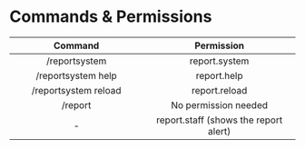 # Commands & Permissions



<table><thead><tr><th width="338" align="center">Command</th><th width="406" align="center">Permission</th></tr></thead><tbody><tr><td align="center">/reportsystem </td><td align="center">report.system</td></tr><tr><td align="center">/reportsystem help</td><td align="center">report.help</td></tr><tr><td align="center">/reportsystem reload</td><td align="center">report.reload</td></tr><tr><td align="center">/report</td><td align="center">No permission needed</td></tr><tr><td align="center">-</td><td align="center">report.staff (shows the report alert)</td></tr></tbody></table>
